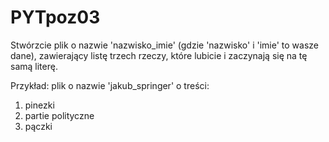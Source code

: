 # PYTpoz03

Stwórzcie plik o nazwie 'nazwisko_imie' (gdzie 'nazwisko' i 'imie' to wasze dane), zawierający listę trzech rzeczy, które lubicie i zaczynają się na tę samą literę.

Przykład: 
plik o nazwie 'jakub_springer' o treści:
1. pinezki
2. partie polityczne
3. pączki
  
